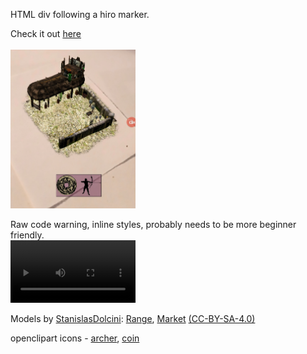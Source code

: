 HTML div following a hiro marker.

Check it out [here](https://gftruj.github.io/webzamples/arjs/tracked-ui/)<br><br>
<img src="assets/screen.jpg" alt="screen" width="200"/>

Raw code warning, inline styles, probably needs to be more beginner friendly.<br>
<video src="assets/debugui.mp4" alt="screen" width="200"/>


Models by <a href="https://sketchfab.com/StanislasDolcini">StanislasDolcini</a>:
<a href="https://sketchfab.com/models/f925a85a10d8451fb523121058564459">Range</a>,
 <a href="https://sketchfab.com/models/51a94cabda344ebcb579476b16296dfb">Market</a>
<a href="http://creativecommons.org/licenses/by-sa/4.0/">(CC-BY-SA-4.0)</a>

openclipart icons -
<a href="https://openclipart.org/detail/252262/male-archer-silhouette">archer</a>,
<a href="https://openclipart.org/detail/319535/chinese-coin">coin</a>
